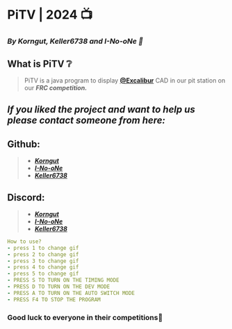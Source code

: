 # PiTV | 2024 📺
### *By Korngut, Keller6738 and I-No-oNe 🚀*

## What is PiTV ❔
> PiTV is a java program to display [**@Excalibur**](https://github.com/ExcaliburFRC) CAD in our pit station on our ***FRC competition.***
## *If you liked the project and want to help us please contact someone from here:*
## Github:
>  - [***Korngut***](https://github.com/Korngut)
>  - [***I-No-oNe***](https://github.com/I-No-oNe)
>  - [***Keller6738***](https://github.com/Keller6738)
## Discord:
> - [***Korngut***](https://discord.com/users/1118946299560067142)
> - [***I-No-oNe***](https://discord.com/users/1051897115447660697)
> - [***Keller6738***](https://discord.com/users/1120983179281567774)
```yml
How to use?
- press 1 to change gif
- press 2 to change gif
- press 3 to change gif
- press 4 to change gif
- press 5 to change gif
- PRESS S TO TURN ON THE TIMING MODE
- PRESS D TO TURN ON THE DEV MODE
- PRESS A TO TURN ON THE AUTO SWITCH MODE
- PRESS F4 TO STOP THE PROGRAM
 ```
### Good luck to everyone in their competitions🤖
